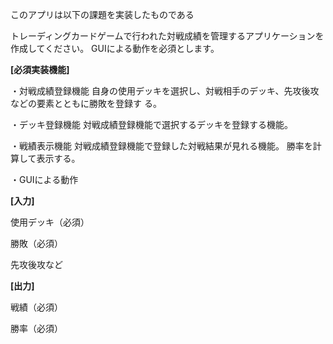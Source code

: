 このアプリは以下の課題を実装したものである

トレーディングカードゲームで行われた対戦成績を管理するアプリケーションを作成してください。
GUIによる動作を必須とします。

**[必須実装機能]**

・対戦成績登録機能
自身の使用デッキを選択し、対戦相手のデッキ、先攻後攻などの要素とともに勝敗を登録す
る。

・デッキ登録機能
対戦成績登録機能で選択するデッキを登録する機能。

・戦績表示機能
対戦成績登録機能で登録した対戦結果が見れる機能。
勝率を計算して表示する。

・GUIによる動作

**[入力]**

使用デッキ（必須）

勝敗（必須）

先攻後攻など

**[出力]**

戦績（必須）

勝率（必須）
